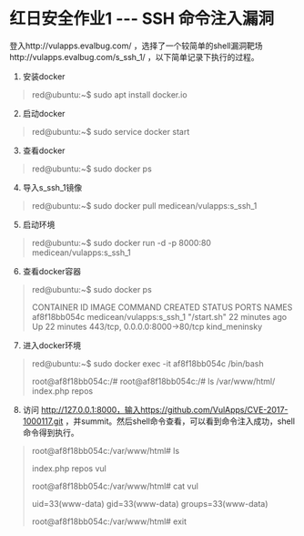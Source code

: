 红日安全作业1 --- SSH 命令注入漏洞
===

登入http://vulapps.evalbug.com/ ，选择了一个较简单的shell漏洞靶场http://vulapps.evalbug.com/s_ssh_1/ ，以下简单记录下执行的过程。

1. 安装docker

>  red@ubuntu:~$ sudo apt install docker.io

2. 启动docker 
 
>  red@ubuntu:~$ sudo service docker start

3. 查看docker

>  red@ubuntu:~$ sudo docker ps
    
    
4. 导入s_ssh_1镜像
    
>  red@ubuntu:~$ sudo docker pull medicean/vulapps:s_ssh_1
    
5. 启动环境

>  red@ubuntu:~$ sudo docker run -d -p 8000:80 medicean/vulapps:s_ssh_1
    
6. 查看docker容器
  
>   red@ubuntu:~$ sudo docker ps
>
>   CONTAINER ID        IMAGE                      COMMAND             CREATED             STATUS              PORTS                           NAMES
>   af8f18bb054c        medicean/vulapps:s_ssh_1   "/start.sh"         22 minutes ago      Up 22 minutes       443/tcp, 0.0.0.0:8000->80/tcp   kind_meninsky


7. 进入docker环境

>   red@ubuntu:~$ sudo docker exec -it af8f18bb054c /bin/bash
>
>   root@af8f18bb054c:/# 
>   root@af8f18bb054c:/# ls /var/www/html/ 
>   index.php  repos
    
8. 访问 http://127.0.0.1:8000，输入https://github.com/VulApps/CVE-2017-1000117.git ，并summit。然后shell命令查看，可以看到命令注入成功，shell命令得到执行。

>   root@af8f18bb054c:/var/www/html# ls
>
>   index.php  repos  vul
>
>   root@af8f18bb054c:/var/www/html# cat vul 
>
>   uid=33(www-data) gid=33(www-data) groups=33(www-data)
>
>   root@af8f18bb054c:/var/www/html# exit


